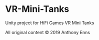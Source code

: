 # VR-Mini-Tanks

Unity project for HiFi Games VR Mini Tanks

All original content © 2019 Anthony Enns
